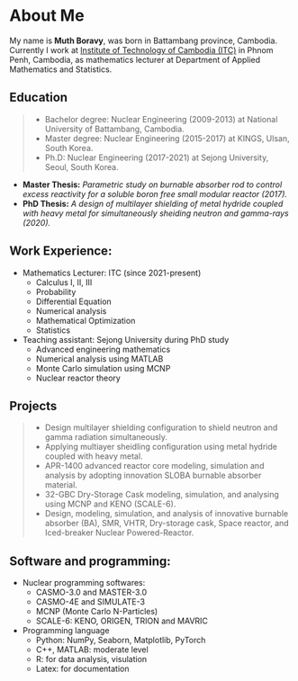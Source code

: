 # About Me
My name is **Muth Boravy**, was born in Battambang province, Cambodia. Currently I work at [Institute of Technology of Cambodia (ITC)](https://itc.edu.kh/about-institute-of-technology-of-cambodia/) in Phnom Penh, Cambodia, as mathematics lecturer at Department of Applied Mathematics and Statistics. 

## Education
> * Bachelor degree: Nuclear Engineering (2009-2013) at National University of Battambang, Cambodia.
> * Master degree: Nuclear Engineering (2015-2017) at KINGS, Ulsan, South Korea.
> * Ph.D: Nuclear Engineering (2017-2021) at Sejong University, Seoul, South Korea.
  * **Master Thesis:** _Parametric study on burnable absorber rod to control excess reactivity for a soluble boron free small modular reactor (2017)._
  * **PhD Thesis:** _A design of multilayer shielding of metal hydride coupled with heavy metal for simultaneously sheiding neutron and gamma-rays (2020)._

## Work Experience:
* Mathematics Lecturer: ITC (since 2021-present)
  - Calculus I, II, III
  - Probability
  - Differential Equation
  - Numerical analysis
  - Mathematical Optimization
  - Statistics
* Teaching assistant: Sejong University during PhD study
  - Advanced engineering mathematics
  - Numerical analysis using MATLAB
  - Monte Carlo simulation using MCNP
  - Nuclear reactor theory

## Projects
>* Design multilayer shielding configuration to shield neutron and gamma radiation simultaneously.
>* Applying multiayer sheidling configuration using metal hydride coupled with heavy metal.
>* APR-1400 advanced reactor core modeling, simulation and analysis by adopting innovation SLOBA burnable absorber material.
>* 32-GBC Dry-Storage Cask modeling, simulation, and analysing using MCNP and KENO (SCALE-6).
>* Design, modeling, simulation, and analysis of innovative burnable absorber (BA), SMR, VHTR, Dry-storage cask, Space reactor, and Iced-breaker Nuclear Powered-Reactor.

## Software and programming:
* Nuclear programming softwares:
  - CASMO-3.0 and MASTER-3.0
  - CASMO-4E and SIMULATE-3
  - MCNP (Monte Carlo N-Particles)
  - SCALE-6: KENO, ORIGEN, TRION and MAVRIC
* Programming language
  - Python: NumPy, Seaborn, Matplotlib, PyTorch
  - C++, MATLAB: moderate level
  - R: for data analysis, visulation
  - Latex: for documentation

